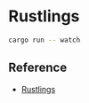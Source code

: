 # Rustlings

```bash
cargo run -- watch
```

## Reference

- [Rustlings](https://github.com/rust-lang/rustlings)
